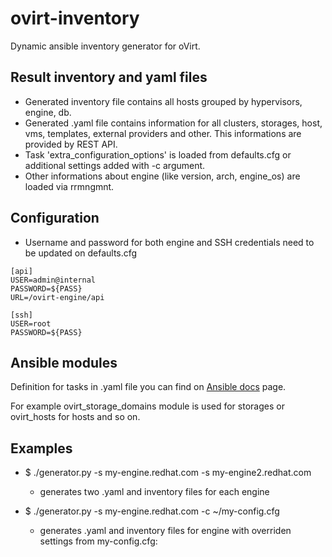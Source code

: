 # ovirt-inventory
Dynamic ansible inventory generator for oVirt.

## Result inventory and yaml files
* Generated inventory file contains all hosts grouped by hypervisors, engine, db.
* Generated .yaml file contains information for all clusters, storages, host, vms, templates, external providers and other. This informations are provided by REST API. 
* Task 'extra_configuration_options' is loaded from defaults.cfg or additional settings added with -c argument.
* Other informations about engine (like version, arch, engine_os) are loaded via rrmngmnt.

## Configuration
* Username and password for both engine and SSH credentials need to be updated on defaults.cfg
```
[api]
USER=admin@internal
PASSWORD=${PASS}
URL=/ovirt-engine/api

[ssh]
USER=root
PASSWORD=${PASS}
```

## Ansible modules 
Definition for tasks in .yaml file you can find on [Ansible docs](http://docs.ansible.com/ansible/latest/modules/) page.

For example ovirt_storage_domains module is used for storages or ovirt_hosts for hosts and so on.

## Examples
* $ ./generator.py -s my-engine.redhat.com -s my-engine2.redhat.com
    - generates two .yaml and inventory files for each engine

* $ ./generator.py -s my-engine.redhat.com -c ~/my-config.cfg
    - generates .yaml and inventory files for engine with overriden settings from my-config.cfg: